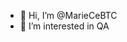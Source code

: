 - 👋 Hi, I’m @MarieCeBTC
- 👀 I’m interested in QA 


<!---
MarieCeBTC/MarieCeBTC is a ✨ special ✨ repository because its `README.md` (this file) appears on your GitHub profile.
You can click the Preview link to take a look at your changes.
--->
